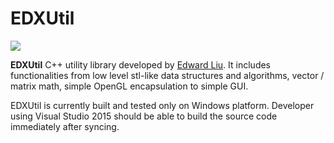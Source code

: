 # EDXUtil

![](http://www.edxgraphics.com/uploads/8/5/2/1/8521459/4322326_orig.jpg)

**EDXUtil** C++ utility library developed by [Edward Liu](http://behindthepixels.info/). It includes functionalities from low level stl-like data structures and algorithms, vector / matrix math, simple OpenGL encapsulation to simple GUI.

EDXUtil is currently built and tested only on Windows platform. Developer using Visual Studio 2015 should be able to build the source code immediately after syncing.
